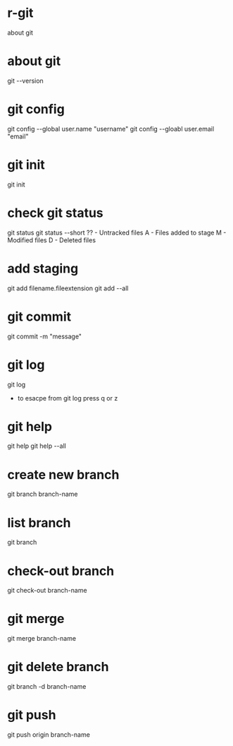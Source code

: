 # r-git
about git 

# about git
git --version

# git config
git config --global user.name "username"
git config --gloabl user.email "email"

# git init
git init

# check git status
git status
git status --short
?? - Untracked files
A - Files added to stage
M - Modified files
D - Deleted files

# add staging 
git add filename.fileextension
git add --all

# git commit
git commit -m "message"

# git log
git log
- to esacpe from git log press q or z

# git help
git help
git help --all

# create new branch
git branch branch-name

# list branch
git branch

# check-out branch
git check-out branch-name

# git merge
git merge branch-name

# git delete branch
git branch -d branch-name

# git push
git push origin branch-name